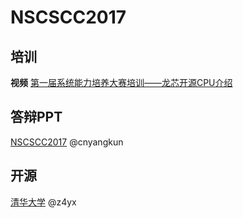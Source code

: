 # NSCSCC2017

## 培训

**视频** [第一届系统能力培养大赛培训——龙芯开源CPU介绍](https://www.bilibili.com/video/BV1ex411h7Si/)

## 答辩PPT

[NSCSCC2017](https://github.com/cnyangkun/nscscc2017/tree/master/DOC) @cnyangkun

## 开源

[清华大学](https://github.com/z4yx/NaiveMIPS-HDL)  @z4yx